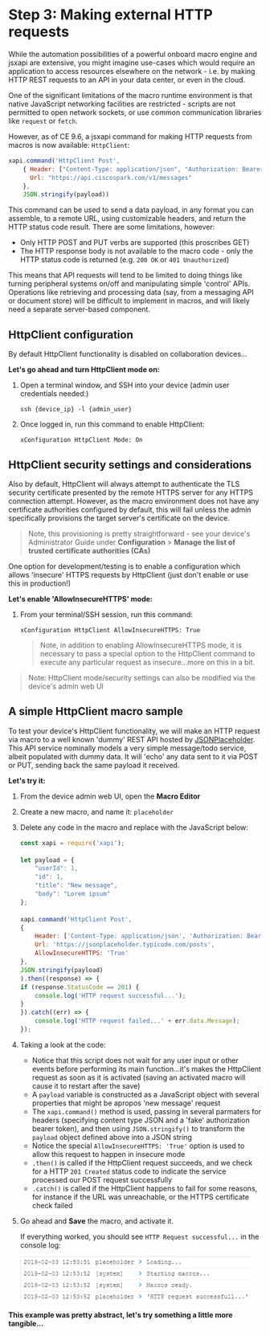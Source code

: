 # Step 3: Making external HTTP requests

While the automation possibilities of a powerful onboard macro engine and jsxapi are extensive, you might imagine use-cases which would require an application to access resources elsewhere on the network - i.e. by making HTTP REST requests to an API in your data center, or even in the cloud.

One of the significant limitations of the macro runtime environment is that native JavaScript networking facilities are restricted - scripts are not permitted to open network sockets, or use common communication libraries like `request` or `fetch`.

However, as of CE 9.6, a jsxapi command for making HTTP requests from macros is now available: `HttpClient`:

```javascript
xapi.command('HttpClient Post',
    { Header: ["Content-Type: application/json", "Authorization: Bearer " + token],
      Url: "https://api.ciscospark.com/v1/messages"
    },
    JSON.stringify(payload))
```

This command can be used to send a data payload, in any format you can assemble, to a remote URL, using customizable headers, and return the HTTP status code result.  There are some limitations, however:

* Only HTTP POST and PUT verbs are supported (this proscribes GET)
* The HTTP response body is not available to the macro code - only the HTTP status code is returned (e.g. `200 OK` or `401 Unauthorized`)

This means that API requests will tend to be limited to doing things like turning peripheral systems on/off and manipulating simple 'control' APIs.  Operations like retrieving and processing data (say, from a messaging API or document store) will be difficult to implement in macros, and will likely need a separate server-based component.

## HttpClient configuration

By default HttpClient functionality is disabled on collaboration devices...

**Let's go ahead and turn HttpClient mode on:**

1. Open a terminal window, and SSH into your device (admin user credentials needed:)

    ```shell
    ssh {device_ip} -l {admin_user}
    ```

1. Once logged in, run this command to enable HttpClient:

    ```shell
    xConfiguration HttpClient Mode: On
    ```

## HttpClient security settings and considerations    

Also by default, HttpClient will always attempt to authenticate the TLS security certificate presented by the remote HTTPS server for any HTTPS connection attempt.  However, as the macro environment does not have any certificate authorities configured by default, this will fail unless the admin specifically provisions the target server's certificate on the device.

>Note, this provisioning is pretty straightforward - see your device's Administrator Guide under **Configuration** > **Manage the list of trusted certificate authorities (CAs)**

One option for development/testing is to enable a configuration which allows 'insecure' HTTPS requests by HttpClient (just don't enable or use this in production!)

**Let's enable 'AllowInsecureHTTPS' mode:**

1. From your terminal/SSH session, run this command:

    ```shell
    xConfiguration HttpClient AllowInsecureHTTPS: True
    ```

    >Note, in addition to enabling AllowInsecureHTTPS mode, it is necessary to pass a special option to the HttpClient command to execute any particular request as insecure...more on this in a bit.

>Note: HttpClient mode/security settings can also be modified via the device's admin web UI    

## A simple HttpClient macro sample

To test your device's HttpClient functionality, we will make an HTTP request via macro to a well known 'dummy' REST API hosted by [JSONPlaceholder](https://jsonplaceholder.typicode.com/).  This API service nominally models a very simple message/todo service, albeit populated with dummy data.  It will 'echo' any data sent to it via POST or PUT, sending back the same payload it received.

**Let's try it:**

1. From the device admin web UI, open the **Macro Editor**

1. Create a new macro, and name it: `placeholder`

1. Delete any code in the macro and replace with the JavaScript below:

    ```javascript
    const xapi = require('xapi');

    let payload = {
        "userId": 1,
        "id": 1,
        "title": "New message",
        "body": "Lorem ipsum"
    };

    xapi.command('HttpClient Post',
    {
        Header: ['Content-Type: application/json', 'Authorization: Bearer itsme'],
        Url: 'https://jsonplaceholder.typicode.com/posts',
        AllowInsecureHTTPS: 'True'
    },
    JSON.stringify(payload)
    ).then((response) => {
    if (response.StatusCode == 201) {
        console.log('HTTP request successful...');
    }
    }).catch((err) => {
        console.log('HTTP request failed...' + err.data.Message);
    });
    ```

1. Taking a look at the code:

    * Notice that this script does not wait for any user input or other events before performing its main function...it's makes the HttpClient request as soon as it is activated (saving an activated macro will cause it to restart after the save)
    * A `payload` variable is constructed as a JavaScript object with several properties that might be apropos 'new message' request
    * The `xapi.command()` method is used, passing in several parmaters for headers (specifying content type JSON and a 'fake' authorization bearer token), and then using `JSON.stringify()` to transform the `payload` object defined above into a JSON string
    * Notice the special `AllowInsecureHTTPS: 'True'` option is used to allow this request to happen in insecure mode
    * `.then()` is called if the HttpClient request succeeds, and we check for a HTTP `201 Created` status code to indicate the service processed our POST request successfully
    * `.catch()` is called if the HttpClient happens to fail for some reasons, for instance if the URL was unreachable, or the HTTPS certificate check failed

1.  Go ahead and **Save** the macro, and activate it.

    If everything worked, you should see `HTTP Request successful...` in the console log:

    ![Success](assets/images/step4-success.png)

**This example was pretty abstract, let's try something a little more tangible...**